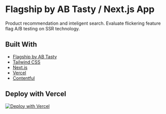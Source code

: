 # Flagship by AB Tasty / Next.js App

Product recommendation and inteligent search. Evaluate flickering feature flag A/B testing on SSR technology.

## Built With

- [Flagship by AB Tasty](https://docs.developers.flagship.io/docs/avoid-flickering-with-nextjs-ssr/)
- [Tailwind CSS](https://tailwindcss.com)
- [Next.js](https://nextjs.org)
- [Vercel](https://vercel.com)
- [Contentful](https://www.contentful.com/sign-up/)

## Deploy with Vercel

[![Deploy with Vercel](https://vercel.com/button)](https://vercel.com/new/clone?repository-url=https%3A%2F%2Fgithub.com%2Fnutlope%2Fnextjs-swell&env=NEXT_PUBLIC_SWELL_STORE_ID,NEXT_PUBLIC_SWELL_PUBLIC_KEY,REVALIDATE_SECRET&envDescription=API%20Keys%20from%20Swell%20needed%20to%20run%20this%20application.)
